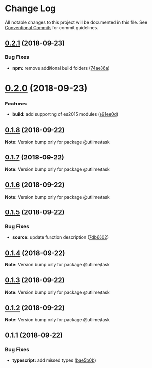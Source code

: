 # Change Log

All notable changes to this project will be documented in this file.
See [Conventional Commits](https://conventionalcommits.org) for commit guidelines.

<a name="0.2.1"></a>
## [0.2.1](https://github.com/utlime/monorepo/tree/master/packages/task/compare/@utlime/task@0.2.0...@utlime/task@0.2.1) (2018-09-23)


### Bug Fixes

* **npm:** remove additional build folders ([74ae36a](https://github.com/utlime/monorepo/tree/master/packages/task/commit/74ae36a))





<a name="0.2.0"></a>
# [0.2.0](https://github.com/utlime/monorepo/tree/master/packages/task/compare/@utlime/task@0.1.8...@utlime/task@0.2.0) (2018-09-23)


### Features

* **build:** add supporting of es2015 modules ([e91ee0d](https://github.com/utlime/monorepo/tree/master/packages/task/commit/e91ee0d))





<a name="0.1.8"></a>
## [0.1.8](https://github.com/utlime/monorepo/tree/master/packages/task/compare/@utlime/task@0.1.7...@utlime/task@0.1.8) (2018-09-22)

**Note:** Version bump only for package @utlime/task





<a name="0.1.7"></a>
## [0.1.7](https://github.com/utlime/monorepo/tree/master/packages/task/compare/@utlime/task@0.1.6...@utlime/task@0.1.7) (2018-09-22)

**Note:** Version bump only for package @utlime/task





<a name="0.1.6"></a>
## [0.1.6](https://github.com/utlime/monorepo/tree/master/packages/task/compare/@utlime/task@0.1.5...@utlime/task@0.1.6) (2018-09-22)

**Note:** Version bump only for package @utlime/task





<a name="0.1.5"></a>
## [0.1.5](https://github.com/utlime/monorepo/tree/master/packages/task/compare/@utlime/task@0.1.4...@utlime/task@0.1.5) (2018-09-22)


### Bug Fixes

* **source:** update function description ([7db6602](https://github.com/utlime/monorepo/tree/master/packages/task/commit/7db6602))





<a name="0.1.4"></a>
## [0.1.4](https://github.com/utlime/monorepo/tree/master/packages/task/compare/@utlime/task@0.1.3...@utlime/task@0.1.4) (2018-09-22)

**Note:** Version bump only for package @utlime/task





<a name="0.1.3"></a>
## [0.1.3](https://github.com/utlime/monorepo/compare/@utlime/task@0.1.2...@utlime/task@0.1.3) (2018-09-22)

**Note:** Version bump only for package @utlime/task





<a name="0.1.2"></a>
## [0.1.2](https://github.com/utlime/monorepo/compare/@utlime/task@0.1.1...@utlime/task@0.1.2) (2018-09-22)

**Note:** Version bump only for package @utlime/task





<a name="0.1.1"></a>
## 0.1.1 (2018-09-22)


### Bug Fixes

* **typescript:** add missed types ([bae5b0b](https://github.com/utlime/monorepo/commit/bae5b0b))

